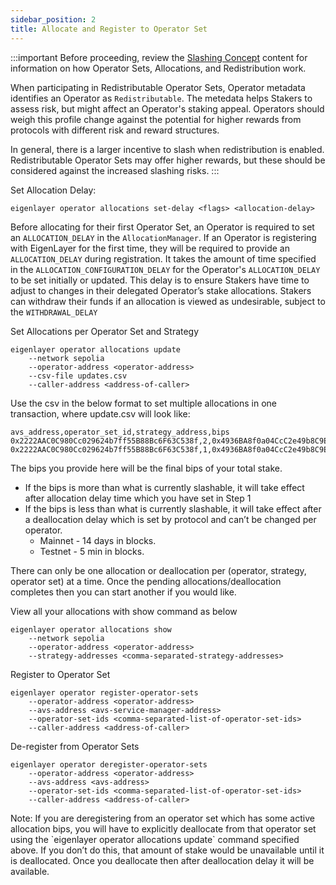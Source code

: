 ```yaml
---
sidebar_position: 2
title: Allocate and Register to Operator Set
---
```


:::important
Before proceeding, review the [Slashing Concept](../../concepts/slashing/slashing-concept.md) content for information on how Operator Sets, Allocations, and Redistribution work.

When participating in Redistributable Operator Sets, Operator metadata identifies an Operator as `Redistributable`. 
The metedata helps Stakers to assess risk, but might affect an Operator's staking appeal. Operators should weigh this profile
change against the potential for higher rewards from protocols with different risk and reward structures. 

In general, there is a larger incentive to slash when redistribution is enabled. Redistributable Operator Sets may offer higher rewards, 
but these should be considered against the increased slashing risks.
:::

Set Allocation Delay:

```
eigenlayer operator allocations set-delay <flags> <allocation-delay>
```

Before allocating for their first Operator Set, an Operator is required to set an `ALLOCATION_DELAY` in the `AllocationManager`. If an Operator is registering with EigenLayer for the first time, they will be required to provide an `ALLOCATION_DELAY` during registration. It takes the amount of time specified in the `ALLOCATION_CONFIGURATION_DELAY` for the Operator's `ALLOCATION_DELAY` to be set initially or updated. This delay is to ensure Stakers have time to adjust to changes in their delegated Operator’s stake allocations. Stakers can withdraw their funds if an allocation is viewed as undesirable, subject to the `WITHDRAWAL_DELAY`

Set Allocations per Operator Set and Strategy

```
eigenlayer operator allocations update 
	--network sepolia
	--operator-address <operator-address> 
	--csv-file updates.csv 
	--caller-address <address-of-caller>
```

Use the csv in the below format to set multiple allocations in one transaction, where update.csv will look like:

```
avs_address,operator_set_id,strategy_address,bips
0x2222AAC0C980Cc029624b7ff55B88Bc6F63C538f,2,0x4936BA8f0a04CcC2e49b8C9E42448c5cD04bF3f5,1200
0x2222AAC0C980Cc029624b7ff55B88Bc6F63C538f,1,0x4936BA8f0a04CcC2e49b8C9E42448c5cD04bF3f5,165
```

The bips you provide here will be the final bips of your total stake.

* If the bips is more than what is currently slashable, it will take effect after allocation delay time which you have set in Step 1  
* If the bips is less than what is currently slashable, it will take effect after a deallocation delay which is set by protocol and can’t be changed per operator.  
  * Mainnet \- 14 days in blocks.  
  * Testnet \- 5 min in blocks.

There can only be one allocation or deallocation per (operator, strategy, operator set) at a time. Once the pending allocations/deallocation completes then you can start another if you would like. 

View all your allocations with show command as below

```
eigenlayer operator allocations show 
	--network sepolia
	--operator-address <operator-address> 
	--strategy-addresses <comma-separated-strategy-addresses>

```

Register to Operator Set

```
eigenlayer operator register-operator-sets 
	--operator-address <operator-address> 
	--avs-address <avs-service-manager-address> 
	--operator-set-ids <comma-separated-list-of-operator-set-ids>
	--caller-address <address-of-caller>
```

De-register from Operator Sets
```
eigenlayer operator deregister-operator-sets 
	--operator-address <operator-address> 
	--avs-address <avs-address> 
	--operator-set-ids <comma-separated-list-of-operator-set-ids>
	--caller-address <address-of-caller>
```

Note: If you are deregistering from an operator set which has some active allocation bips, you will have to explicitly deallocate from that operator set using the \`eigenlayer operator allocations update\` command specified above. If you don’t do this, that amount of stake would be unavailable until it is deallocated. Once you deallocate then after deallocation delay it will be available.
